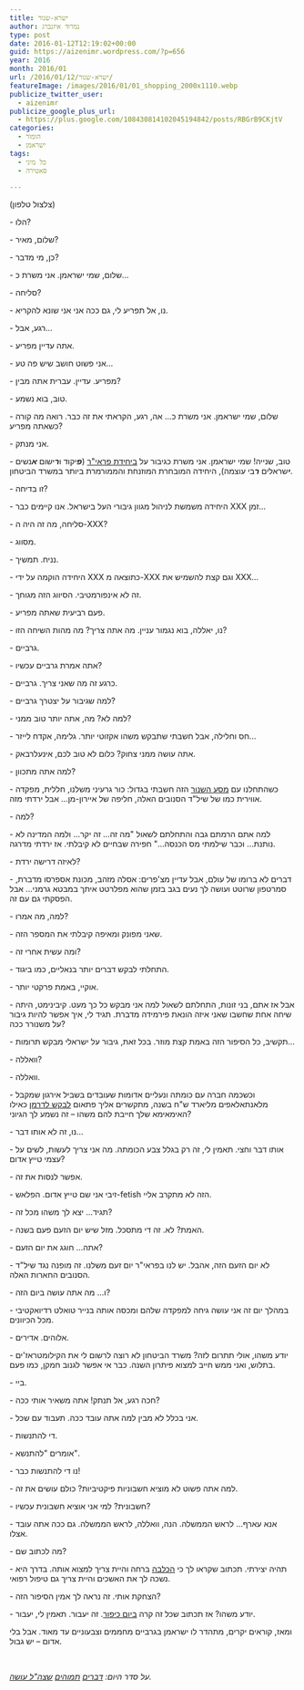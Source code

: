 ```yaml
---
title: ישרא-שנור
author: נמרוד איזנברג
type: post
date: 2016-01-12T12:19:02+00:00
guid: https://aizenimr.wordpress.com/?p=656
year: 2016
month: 2016/01
url: /2016/01/12/ישרא-שנור/
featureImage: /images/2016/01/01_shopping_2000x1110.webp
publicize_twitter_user:
  - aizenimr
publicize_google_plus_url:
  - https://plus.google.com/108430814102045194842/posts/RBGrB9CKjtV
categories:
  - הומור
  - ישראמן
tags:
  - כל מיני
  - סאטירה

---
```

<span lang="en-US">(</span><span lang="he-IL">צלצול טלפון</span><span lang="en-US">)</span>

<span lang="en-US">- </span><span lang="he-IL">הלו</span><span lang="en-US">?</span>

<span lang="en-US">- </span><span lang="he-IL">שלום</span><span lang="en-US">, </span><span lang="he-IL">מאיר</span><span lang="en-US">?</span>

<span lang="en-US">- </span><span lang="he-IL">כן</span><span lang="en-US">, </span><span lang="he-IL">מי מדבר</span><span lang="en-US">?</span>

<span lang="en-US">- ‏</span><span lang="he-IL">שלום</span><span lang="en-US">, ‏</span><span lang="he-IL">שמי ישראמן</span><span lang="en-US">. </span><span lang="he-IL">אני משרת כ</span><span lang="en-US">...</span>

<span lang="en-US">- </span><span lang="he-IL">סליחה</span><span lang="en-US">?</span>

<span lang="en-US">- </span><span lang="he-IL">נו</span><span lang="en-US">, </span><span lang="he-IL">אל תפריע לי</span><span lang="en-US">, </span><span lang="he-IL">גם ככה אני אני שונא להקריא</span><span lang="en-US">.</span>

<span lang="en-US">- </span><span lang="he-IL">רגע</span><span lang="en-US">, </span><span lang="he-IL">אבל</span><span lang="en-US">...</span>

<span lang="en-US">- </span><span lang="he-IL">אתה עדיין מפריע</span><span lang="en-US">.</span>

<span lang="en-US">- </span><span lang="he-IL">אני פשוט חושב שיש פה טע</span><span lang="en-US">...</span>

<span lang="en-US">- </span><span lang="he-IL">מפריע</span><span lang="en-US">. </span><span lang="he-IL">עדיין</span><span lang="en-US">. </span><span lang="he-IL">עברית אתה מבין</span><span lang="en-US">?</span>

<span lang="en-US">- </span><span lang="he-IL">טוב</span><span lang="en-US">, </span><span lang="he-IL">בוא נשמע</span><span lang="en-US">.</span>

<span lang="en-US">- </span><span lang="he-IL">שלום</span><span lang="en-US">, ‏</span><span lang="he-IL">שמי ישראמן</span><span lang="en-US">. </span><span lang="he-IL">אני משרת כ… אה</span><span lang="en-US">, </span><span lang="he-IL">רגע</span><span lang="en-US">, </span><span lang="he-IL">הקראתי את זה כבר</span><span lang="en-US">. </span><span lang="he-IL">רואה מה קורה כשאתה מפריע</span><span lang="en-US">?</span>

<span lang="en-US">- </span><span lang="he-IL">אני מנתק</span><span lang="en-US">.</span>

<span lang="en-US">- </span><span lang="he-IL">טוב</span><span lang="en-US">, </span><span lang="he-IL">שנייה</span><span lang="en-US">! </span><span lang="he-IL">שמי ישראמן</span><span lang="en-US">. </span><span lang="he-IL">אני משרת כגיבור על <a href="/2016/01/11/%d7%99%d7%a9%d7%a8%d7%90%d7%9e%d7%9f-%d7%95%d7%94%d7%9e%d7%99%d7%9d-%d7%94%d7%9b%d7%91%d7%93%d7%99%d7%9d/">ביחידת פראי"ר</a></span><span lang="en-US"> </span><span lang="en-US">(</span><span lang="he-IL"><em><strong>פ</strong></em>יקוד ו<em><strong>ר</strong></em>ישום <em><strong>א</strong></em>נשים <em><strong>י</strong></em>שראלים <em><strong>ר</strong></em>בי עוצמה</span><span lang="en-US">), ה</span><span lang="he-IL">יחידה המובחרת המוזנחת והממורמרת ביותר במשרד הביטחון</span><span lang="en-US">.</span>

<span lang="en-US">- </span><span lang="he-IL">זו בדיחה</span><span lang="en-US">?</span>

<span lang="en-US">- </span><span lang="he-IL">היחידה משמשת לניהול מגוון גיבורי העל בישראל</span><span lang="en-US">. </span><span lang="he-IL">אנו קיימים כבר </span><span lang="en-US">XXX </span><span lang="he-IL">זמן…</span>

<span lang="en-US">- </span><span lang="he-IL">סליחה</span><span lang="en-US">, </span><span lang="he-IL">מה זה היה ה</span><span lang="en-US">-XXX?</span>

<span lang="en-US">- </span><span lang="he-IL">מסווג</span><span lang="en-US">.</span>

<span lang="en-US">- </span><span lang="he-IL">נניח</span><span lang="en-US">. </span><span lang="he-IL">תמשיך</span><span lang="en-US">.</span>

<span lang="en-US">- </span><span lang="he-IL">היחידה הוקמה על ידי </span><span lang="en-US">XXX </span><span lang="he-IL">כתוצאה מ</span><span lang="en-US">-XXX </span><span lang="he-IL">וגם קצת להשמיש את </span><span lang="en-US">XXX…</span>

<span lang="en-US">- </span><span lang="he-IL">זה לא אינפורמטיבי</span><span lang="en-US">. </span><span lang="he-IL">הסיווג הזה מגוחך</span><span lang="en-US">.</span>

<span lang="en-US">- </span><span lang="he-IL">פעם רביעית שאתה מפריע</span><span lang="en-US">.</span>

<span lang="en-US">- </span><span lang="he-IL">נו</span><span lang="en-US">, </span><span lang="he-IL">יאללה</span><span lang="en-US">, </span><span lang="he-IL">בוא נגמור עניין</span><span lang="en-US">. </span><span lang="he-IL">מה אתה צריך</span><span lang="en-US">? </span><span lang="he-IL">מה מהות השיחה הזו</span><span lang="en-US">?</span>

<span lang="en-US">- </span><span lang="he-IL">גרביים</span><span lang="en-US">.</span>

<span lang="en-US">- </span><span lang="he-IL">אתה אמרת גרביים עכשיו</span><span lang="en-US">?</span>

<span lang="en-US">- </span><span lang="he-IL">כרגע זה מה שאני צריך</span><span lang="en-US">. </span><span lang="he-IL">גרביים</span><span lang="en-US">.</span>

<span lang="en-US">- </span><span lang="he-IL">למה שגיבור על יצטרך גרביים</span><span lang="en-US">?</span>

<span lang="en-US">- </span><span lang="he-IL">למה לא</span><span lang="en-US">? </span><span lang="he-IL">מה</span><span lang="en-US">, </span><span lang="he-IL">אתה יותר טוב ממני</span><span lang="en-US">?</span>

<span lang="en-US">- </span><span lang="he-IL">חס וחלילה</span><span lang="en-US">, </span><span lang="he-IL">אבל חשבתי שתבקש משהו אקזוטי יותר</span><span lang="en-US">. </span><span lang="he-IL">גלימה</span><span lang="en-US">, </span><span lang="he-IL">אקדח לייזר</span><span lang="en-US">...</span>

<span lang="en-US">- </span><span lang="he-IL">אתה עושה ממני צחוק</span><span lang="en-US">? </span><span lang="he-IL">כלום לא טוב לכם</span><span lang="en-US">, </span><span lang="he-IL">אינעלרבאק</span><span lang="en-US">.</span>

<span lang="en-US">- </span><span lang="he-IL">למה אתה מתכוון</span><span lang="en-US">?</span>

<span lang="en-US">- </span><span lang="he-IL">כשהתחלנו עם <a href="http://www.themarker.com/news/1.2820062">מסע השנור</a> הזה חשבתי בגדול</span><span lang="en-US">: </span><span lang="he-IL">כור גרעיני משלנו</span><span lang="en-US">, </span><span lang="he-IL">חללית</span><span lang="en-US">, </span><span lang="he-IL">מפקדה אווירית כמו של שיל"ד הסנובים האלה</span><span lang="en-US">, </span><span lang="he-IL">חליפה של איירון</span><span lang="en-US">-</span><span lang="he-IL">מן… אבל ירדתי מזה</span><span lang="en-US">.</span>

<span lang="en-US">- </span><span lang="he-IL">למה</span><span lang="en-US">?</span>

<span lang="en-US">- </span><span lang="he-IL">למה אתם הרמתם גבה והתחלתם לשאול </span><span lang="en-US">"</span><span lang="he-IL">מה זה… זה יקר… ולמה המדינה לא נותנת… וכבר שילמתי מס הכנסה…</span><span lang="en-US">" </span><span lang="he-IL">חפירה שבחיים לא קיבלתי</span><span lang="en-US">. </span><span lang="he-IL">אז ירדתי מדרגה</span><span lang="en-US">.</span>

<span lang="en-US">- </span><span lang="he-IL">לאיזה דרישה ירדת</span><span lang="en-US">?</span>

<span lang="en-US">- </span><span lang="he-IL">דברים לא ברומו של עולם</span><span lang="en-US">, </span><span lang="he-IL">אבל עדיין מצ</span><span lang="en-US">'</span><span lang="he-IL">פרים</span><span lang="en-US">: </span><span lang="he-IL">אסלה מזהב</span><span lang="en-US">, </span><span lang="he-IL">מכונת אספרסו מדברת</span><span lang="en-US">, </span><span lang="he-IL">סמרטפון שרוטט ועושה לך נעים בגב בזמן שהוא מפלרטט איתך במבטא גרמני… אבל הפסקתי גם עם זה</span><span lang="en-US">.</span>

<span lang="en-US">- </span><span lang="he-IL">למה</span><span lang="en-US">, </span><span lang="he-IL">מה אמרו</span><span lang="en-US">?</span>

<span lang="en-US">- </span><span lang="he-IL">שאני מפונק ומאיפה קיבלתי את המספר הזה</span><span lang="en-US">.</span>

<span lang="en-US">- </span><span lang="he-IL">ומה עשית אחרי זה</span><span lang="en-US">?</span>

<span lang="en-US">- </span><span lang="he-IL">התחלתי לבקש דברים יותר בנאליים</span><span lang="en-US">, </span><span lang="he-IL">כמו ביגוד</span><span lang="en-US">.</span>

<span lang="en-US">- </span><span lang="he-IL">אוקיי</span><span lang="en-US">, </span><span lang="he-IL">באמת פרקטי יותר</span><span lang="en-US">.</span>

<span lang="en-US">- </span><span lang="he-IL">אבל אז אתם</span><span lang="en-US">, </span><span lang="he-IL">בני זונות</span><span lang="en-US">, </span><span lang="he-IL">התחלתם לשאול למה אני מבקש כל כך מעט</span><span lang="en-US">. </span><span lang="he-IL">קיבינימט</span><span lang="en-US">, </span><span lang="he-IL">היתה שיחה אחת שחשבו שאני איזה הונאת פירמידה מדברת</span><span lang="en-US">. </span><span lang="he-IL">תגיד לי</span><span lang="en-US">, </span><span lang="he-IL">איך אפשר להיות גיבור על משנורר ככה</span><span lang="en-US">?</span>

<span lang="en-US">- </span><span lang="he-IL">תקשיב</span><span lang="en-US">, </span><span lang="he-IL">כל הסיפור הזה באמת קצת מוזר</span><span lang="en-US">. </span><span lang="he-IL">בכל זאת</span><span lang="en-US">, </span><span lang="he-IL">גיבור על ישראלי מבקש תרומות</span><span lang="en-US">...</span>

<span lang="en-US">- </span><span lang="he-IL">וואללה</span><span lang="en-US">?</span>

<span lang="en-US">- </span><span lang="he-IL">וואללה</span><span lang="en-US">.</span>

<span lang="en-US">- </span><span lang="he-IL">וכשכמה חברה עם כומתה ונעליים אדומות שעובדים בשביל אירגון שמקבל מלאנתאלאפים מליארד</span><span lang="he-IL"> ש</span><span lang="en-US">"</span><span lang="he-IL">ח בשנה</span><span lang="en-US">, </span><span lang="he-IL">מתקשרים אליך פתאום <a href="http://www.themarker.com/news/1.2795589">לבקש לדרמן</a> כאילו האימאימא שלך חייבת להם משהו – זה נשמע לך הגיוני</span><span lang="en-US">? </span>

<span lang="en-US">- </span><span lang="he-IL">נו</span><span lang="en-US">, </span><span lang="he-IL">זה לא אותו דבר</span><span lang="en-US">...</span>

<span lang="en-US">- </span><span lang="he-IL">אותו דבר וחצי</span><span lang="en-US">. תאמין לי, זה רק בגלל צבע הכומתה. </span><span lang="he-IL">מה אני צריך לעשות</span><span lang="en-US">, </span><span lang="he-IL">לשים על עצמי טייץ אדום</span><span lang="en-US">?</span>

<span lang="en-US">- </span><span lang="he-IL">אפשר לנסות את זה</span><span lang="en-US">.</span>

<span lang="en-US">- </span><span lang="he-IL">זיבי אני שם טייץ אדום</span><span lang="en-US">. </span><span lang="he-IL">הפלאש</span><span lang="en-US">-fetish </span><span lang="he-IL">הזה לא מתקרב אליי</span><span lang="en-US">.</span>

<span lang="en-US">- </span><span lang="he-IL">תגיד… יצא לך משהו מכל זה</span><span lang="en-US">?</span>

<span lang="en-US">- </span><span lang="he-IL">האמת</span><span lang="en-US">? </span><span lang="he-IL">לא</span><span lang="en-US">. </span><span lang="he-IL">זה די מתסכל</span><span lang="en-US">. </span><span lang="he-IL">מזל שיש יום הזעם פעם בשנה</span><span lang="en-US">.</span>

<span lang="en-US">- </span><span lang="he-IL">אתה… חוגג את יום הזעם</span><span lang="en-US">?</span>

<span lang="en-US">- </span><span lang="he-IL">לא יום הזעם הזה</span><span lang="en-US">, </span><span lang="he-IL">אהבל</span><span lang="en-US">. </span><span lang="he-IL">יש לנו בפראי</span><span lang="en-US">"</span><span lang="he-IL">ר יום זעם משלנו</span><span lang="en-US">. </span><span lang="he-IL">זה מופנה נגד שיל</span><span lang="en-US">"</span><span lang="he-IL">ד הסנובים החארות האלה</span><span lang="en-US">.</span>

<span lang="en-US">- </span><span lang="he-IL">ו… מה אתה עושה ביום הזה</span><span lang="en-US">?</span>

<span lang="en-US">- </span><span lang="he-IL">במהלך יום זה אני עושה גיחה למפקדה שלהם ומכסה אותה בנייר טואלט רדיואקטיבי מכל הכיוונים</span><span lang="en-US">.</span>

<span lang="en-US">- </span><span lang="he-IL">אלוהים</span><span lang="en-US">. </span><span lang="he-IL">אדירים</span><span lang="en-US">.</span>

<span lang="en-US">- </span><span lang="he-IL">יודע משהו</span><span lang="en-US">, </span><span lang="he-IL">אולי תתרום לזה</span><span lang="en-US">? </span><span lang="he-IL">משרד הביטחון לא רוצה לרשום לי את הקילומטראז</span><span lang="en-US">'</span><span lang="he-IL">ים בתלוש</span><span lang="en-US">, </span><span lang="he-IL">ואני ממש חייב למצוא פיתרון השנה</span><span lang="en-US">. </span><span lang="he-IL">כבר אי אפשר לגנוב חמקן</span><span lang="en-US">, </span><span lang="he-IL">כמו פעם</span><span lang="en-US">.</span>

<span lang="en-US">- </span><span lang="he-IL">ביי</span><span lang="en-US">.</span>

<span lang="en-US">- </span><span lang="he-IL">חכה רגע</span><span lang="en-US">, </span><span lang="he-IL">אל תנתק</span><span lang="en-US">! </span><span lang="he-IL">אתה משאיר אותי ככה</span><span lang="en-US">?</span>

<span lang="en-US">- </span><span lang="he-IL">אני בכלל לא מבין למה אתה עובד ככה</span><span lang="en-US">. </span><span lang="he-IL">תעבוד עם שכל</span><span lang="en-US">.</span>

<span lang="en-US">- </span><span lang="he-IL">די להתנשות</span><span lang="en-US">.</span>

<span lang="en-US">- </span><span lang="he-IL">אומרים </span><span lang="en-US">"</span><span lang="he-IL">להתנשא</span><span lang="en-US">".</span>

<span lang="en-US">- </span><span lang="he-IL">נו די להתנשות כבר</span><span lang="en-US">!</span>

<span lang="en-US">- </span><span lang="he-IL">למה אתה פשוט לא מוציא חשבוניות פיקטיביות</span><span lang="en-US">? </span><span lang="he-IL">כולם עושים את זה</span><span lang="en-US">.</span>

<span lang="en-US">- </span><span lang="he-IL">חשבונית</span><span lang="en-US">? </span><span lang="he-IL">למי אני אוציא חשבונית עכשיו</span><span lang="en-US">?</span>

<span lang="en-US">- </span><span lang="he-IL">אנא עארף… לראש הממשלה</span><span lang="en-US">. </span><span lang="he-IL">הנה</span><span lang="en-US">, </span><span lang="he-IL">וואללה</span><span lang="en-US">, </span><span lang="he-IL">לראש הממשלה</span><span lang="en-US">. </span><span lang="he-IL">גם ככה אתה עובד אצלו</span><span lang="en-US">.</span>

<span lang="en-US">- </span><span lang="he-IL">מה לכתוב שם</span><span lang="en-US">?</span>

<span lang="en-US">- </span><span lang="he-IL">תהיה יצירתי</span><span lang="en-US">. </span><span lang="he-IL">תכתוב שקראו לך כי <a href="http://www.mako.co.il/news-military/politics-q4_2015/Article-dda9eac3a688151004.htm">הכלבה</a> ברחה והיית צריך למצוא אותה</span><span lang="en-US">. </span><span lang="he-IL">בדרך היא נשכה לך את האשכים והיית צריך גם טיפול רפואי</span><span lang="en-US">.</span>

<span lang="en-US">- </span><span lang="he-IL">הצחקת אותי</span><span lang="en-US">. </span><span lang="he-IL">זה נראה לך אמין הסיפור הזה</span><span lang="en-US">?</span>

<span lang="en-US">- </span><span lang="he-IL">יודע משהו</span><span lang="en-US">? </span><span lang="he-IL">אז תכתוב שכל זה קרה <a href="http://www.ynet.co.il/articles/0,7340,L-4627157,00.html">ביום כיפור</a></span><span lang="en-US">. </span><span lang="he-IL">זה יעבור</span><span lang="en-US">. </span><span lang="he-IL">תאמין לי</span><span lang="en-US">, </span><span lang="he-IL">יעבור</span><span lang="en-US">.</span>

<span lang="he-IL">ומאז</span><span lang="en-US">, </span><span lang="he-IL">קוראים יקרים</span><span lang="en-US">, </span><span lang="he-IL">מתהדר לו ישראמן בגרביים מחממים וצבעוניים עד מאוד</span><span lang="en-US">. </span><span lang="he-IL">אבל בלי אדום – יש גבול</span><span lang="en-US">.</span>

&nbsp;

_על סדר היום: [דברים][1] [תמוהים][2] [שצה"ל עושה][3]._

&nbsp;

 [1]: http://www.themarker.com/news/1.2820062
 [2]: http://www.themarker.com/news/1.2795589
 [3]: http://www.themarker.com/markerweek/1.2294543
